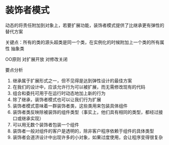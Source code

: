 # 装饰者模式
动态的将责任附加到对象上，若要扩展功能，装饰者模式提供了比继承更有弹性的替代方案

关键点：所有的类的源头超类是同一个类，在实例化的时候附加上一个类的所有属性
抽象类

OO原则
对扩展开放 对修改关闭

要点分析
1. 继承属于扩展形式之一，但不见得是达到弹性设计的最佳方案
2. 在我们的设计中，应该允许行为可以被扩展，而无需修改现有的代码
3. 组合和委托可用于在运行时动态地加上新的行为
4. 除了继承，装饰者模式也可以让我们行为扩展
5. 装饰者模式意味着一群装饰者类，这些类用来包装具体组件
6. 装饰者类反映除被装饰的组件类型（事实上，他们具有相同的类型，都经过接口或继承实现）
7. 可以用无数个装饰者包装一个组件
8. 装饰者一般对组件的客户是透明的，除非客户程序依赖于组件的具体类型
9. 装饰者会道济设计中出现许多的小对象，如果过度使用，会让程序变得很复杂
